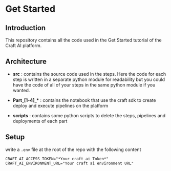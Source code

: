 # Get Started

## Introduction

This repository contains all the code used in the Get Started tutorial of the Craft AI platform.

## Architecture

- **src** : contains the source code used in the steps. Here the code for each step is written in a separate python module for readability but you could have the code of all of your steps in the same python module if you wanted.

- **Part_[1-4]_\*** : contains the notebook that use the craft sdk to create deploy and execute pipelines on the platform

- **scripts** : contains some python scripts to delete the steps, pipelines and deployments of each part

## Setup

write a `.env` file at the root of the repo with the following content


```
CRAFT_AI_ACCESS_TOKEN="*Your craft ai Token*"
CRAFT_AI_ENVIRONMENT_URL="Your craft ai environment URL"
```